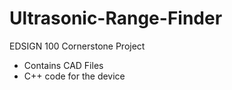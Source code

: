 # Ultrasonic-Range-Finder
EDSIGN 100 Cornerstone Project

- Contains CAD Files
- C++ code for the device
